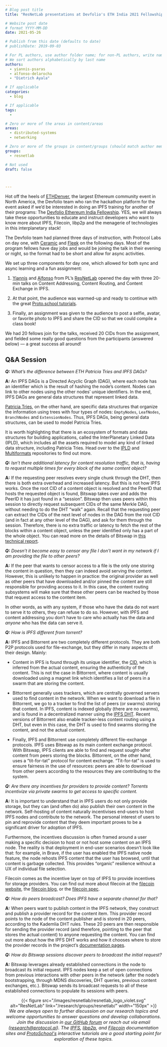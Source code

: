 ```yaml
---
# Blog post title
title: "ResNetLab presentations at Devfolio's ETH India 2021 Fellowship"

# Website post date
# format YYYY-MM-DD
date: 2021-05-26

# Publish from this date (defaults to date)
# publishDate: 2019-09-03

# For PL authors, use author folder name; for non-PL authors, write name as in paper within ""
# We sort authors alphabetically by last name
authors:
  - yiannis-psaras
  - alfonso-delarocha
  - "Dietrich Ayala"

# If applicable
categories:
  - blog

# If applicable
tags:
  -

# Zero or more of the areas in content/areas
areas:
  - distributed-systems
  - networking

# Zero or more of the groups in content/groups (should match author membership)
groups:
  - resnetlab

# Not used
draft: false



---
```



Hot off the heels of [ETHDenver](https://www.ethdenver.com/), the largest Ethereum community event in North America, the Devfolio team who ran the hackathon platform for the event asked if we’d be interested in doing an IPFS training for another of their programs: The [Devfolio Ethereum India Fellowship](https://eif2.devfolio.co/). YES, we will always take these opportunities to educate and instruct developers who want to know more about IPFS, Filecoin, libp2p and the menagerie of technologies in this interplanetary stack!

The Devfolio team had planned three days of instruction, with Protocol Labs on day one, with [Ceramic](https://ceramic.network/) and [Fleek](https://fleek.co/) on the following days. Most of the  program fellows have day jobs and would be joining the talk in their evening or night, so the format had to be short and allow for async activities.

We set up three components for day one, which allowed for both sync and async learning and a fun assignment:

1.  [Yiannis](/authors/yiannis-psaras/) and [Alfonso](/authors/alfonso-delarocha/) from PL’s [ResNetLab](https://github.com/protocol/ResNetLab) opened the day with three 20-min talks on
Content Addressing, Content Routing, and Content Exchange in IPFS.

2.  At that point, the audience was warmed-up and ready to continue with the great [Proto.school tutorials](https://proto.school/).

3.  Finally, an assignment was given to the audience to post a selfie, avatar, or favorite photo to IPFS and share the CID so that we could compile a class book!

We had 20 fellows join for the talks, received 20 CIDs from the assignment, and fielded some really good questions from the participants (answered below) — a great success all around!

## Q&A Session

***Q:** What’s the difference between ETH Patricia Tries and IPFS DAGs?*

**A:** An IPFS DAGs is a Directed Acyclic Graph (DAG), where each node has an identifier which is the result of hashing the node’s content. Nodes can link to other nodes using the other nodes’ unique identifiers. In the end, IPFS DAGs are general data structures that represent linked data.

[Patricia Tries](https://en.wikipedia.org/wiki/Radix_tree), on the other hand, are specific data structures that organize the information using trees with four types of nodes: `EmptyNodes`, `LeafNodes`, `BranchNodes` and `ExtensionNodes`. Thus, IPFS DAGs, being general data structures, can be used to model Patricia Tries.

It is worth highlighting that there is an ecosystem of formats and data structures for building applications, called the InterPlanetary Linked Data (IPLD), which includes all the assets required to model any kind of linked data structure, including Patricia Tries. Head over to the [IPLD](https://docs.ipld.io/) and [Multiformats](https://multiformats.io/) repositories to find out more.

***Q:** Isn’t there additional latency for content resolution traffic, that is, having to request multiple times for every block of the same content object?*

**A:** If the requesting peer resolves every single chunk through the DHT, then there is both extra overhead and increased latency. But this is not how IPFS works. Once the root CID of a content object is resolved and the PeerID that hosts the requested object is found, Bitswap takes over and adds the PeerID it has just found in a “session”. Bitswap then uses peers within this session to directly request subsequent CIDs of the same Merkle DAG, without needing to do the DHT “walk” again. Recall that the requesting peer can extract the CIDs of the next level of nodes in the DAG from the root CID (and in fact at any other level of the DAG), and ask for them through the session. Therefore, there is no extra traffic or latency to fetch the rest of the blocks within a content object, unless the peer identified only has a part of the whole object. You can read more on the details of Bitswap in [this technical report](publications/accelerating-content-routing-with-bitswap-a-multi-path-file-transfer-protocol-in-ipfs-and-filecoin/).

***Q:** Doesn’t it become easy to censor any file I don’t want in my network if I am providing the file to other peers?*

**A:** If the peer that wants to censor access to a file is the only one storing the content in question, then they can indeed avoid serving the content. However, this is unlikely to happen in practice: the original provider as well as other peers that have downloaded and/or pinned the content are still responsible for providing access to it. In this case, the content routing subsystems will make sure that these other peers can be reached by those that request access to the content item.

In other words, as with any system, if those who have the data do not want to serve it to others, they can refuse to do so. However, with IPFS and content addressing you don’t have to care who actually has the data and _anyone_ who has the data can serve it.

***Q:** How is IPFS different from torrent?*

**A:** IPFS and Bittorrent are two completely different protocols. They are both P2P protocols used for file-exchange, but they differ in many aspects of their design. Mainly:

-   Content in IPFS is found through its unique identifier, the [CID](https://docs.ipfs.io/concepts/content-addressing/#identifier-formats), which is inferred from the actual content, ensuring the authenticity of the content. This is not the case in Bittorrent, where content is usually downloaded using a magnet link which identifies a list of peers in a swarm that are storing the content.

-   Bittorrent generally uses trackers, which are centrally governed servers used to find content in the network. When we want to download a file in Bittorrent, we go to a tracker to find the list of peers (or swarms) storing that content. In IPFS, content is indexed globally (there are no swarms), and is found in a decentralized manner using the [IPFS DHT](https://docs.ipfs.io/concepts/dht/#kademlia). Recent versions of Bittorrent also enable tracker-less content routing using a DHT, but even in this case, the DHT is used to find swarms storing the content, and not the actual content.

-   Finally, IPFS and Bittorrent use completely different file-exchange protocols. IPFS uses Bitswap as its main content exchange protocol. With Bitswap, IPFS clients are able to find and request sought-after content from peers storing the blocks. Bittorrent, on the other hand, uses a “tit-for-tat” protocol for content exchange. “Tit-for-tat” is used to ensure fairness in the use of resources: peers are able to download from other peers according to the resources they are contributing to the system.

***Q:** Are there any incentives for providers to provide content? Torrents incentivize via private swarms to get access to specific content.*

**A:** It is important to understand that in IPFS users do not only provide storage, but they can (and often do) also publish their own content in the network. Self-hosting of content naturally incentivises end-users to host IPFS nodes and contribute to the network. The personal interest of users to pin and reprovide content that they deem important proves to be a significant driver for adoption of IPFS.

Furthermore, the incentives discussion is often framed around a user making a specific decision to host or not host some content on an IPFS node. The reality is that deployment in end-user scenarios doesn’t look like that: for example, in Brave, if the user has enabled the IPFS native node feature, the node rehosts IPFS content that the user has browsed, until that content is garbage collected. This provides “organic” resilience without a UX of individual file selection.

Filecoin comes as the incentive layer on top of IPFS to provide incentives for storage providers. You can find out more about filecoin at the [filecoin website](https://filecoin.io), the [filecoin blog](https://filecoin.io/blog), or the [filecoin spec](https://spec.filecoin.io/).

***Q:** How do peers broadcast? Does IPFS have a separate channel for that?*

**A:** When peers want to publish content in the IPFS network, they construct and publish a provider record for the content item. This provider record points to the node of the content publisher and is stored in 20 peers, according to the Kademlia DHT rules. These 20 peers are then responsible for sending the provider record (and therefore, pointing to the peer that stores the actual content) to anyone requesting the content. You can find out more about how the IPFS DHT works and how it chooses where to store the provider records in the project’s [documentation pages](https://docs.ipfs.io/concepts/dht/#kademlia).

***Q:** How do Bitswap sessions discover peers to broadcast the initial request?*

**A:** Bitswap leverages already established connections in the node to broadcast its initial request. IPFS nodes keep a set of open connections from previous interactions with other peers in the network (after the node’s bootstrapping, through MDNS discoveries, DHT queries, previous content exchanges, etc.). Bitswap sends its broadcast requests to all of these established connections to populate its sessions with peers.

<center>{{< figure src="/images/resnetlab/resnetlab_logo_violet.svg" alt="ResNetLab" link="/research/groups/resnetlab/" width="150px" >}}</center>

<center style=font-size:11pt><i> We are always open to further discussion on our research topics and welcome opportunities to answer questions and develop collaborations. Join the discussion in <a href="https://github.com/protocol/ResNetLab/discussions">our GitHub forum</a> or reach out via email (<a href="mailto:research@protocol.ai">research@protocol.ai</a>). The <a href="https://docs.ipfs.io">IPFS</a>, <a href="https://docs.libp2p.io">libp2p</a>, and <a href="https://docs.filecoin.io">Filecoin</a> documentation sites and <a href="https://proto.school"> ProtoSchool's</a> interactive tutorials are a good starting point for exploration of these topics.</i></center>